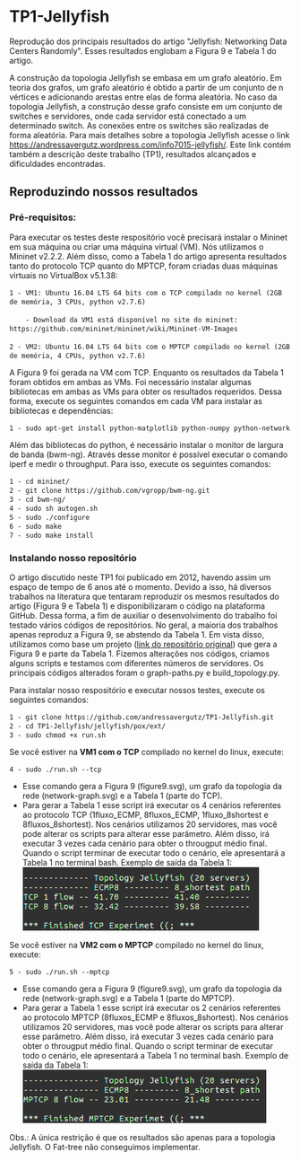 # TP1-Jellyfish 

Reprodução dos principais resultados do artigo "Jellyfish: Networking Data Centers Randomly". Esses resultados englobam a Figura 9 e Tabela 1 do artigo.

A construção da topologia Jellyfish se embasa em um grafo aleatório. Em teoria dos grafos, um grafo aleatório é obtido a partir de um conjunto de n vértices e adicionando arestas entre elas de forma aleatória. No caso da topologia Jellyfish, a construção desse grafo consiste em um conjunto de switches e servidores, onde cada servidor está conectado a um determinado switch. As conexões entre os switches são realizadas de forma aleatória. Para mais detalhes sobre a topologia Jellyfish acesse o link https://andressavergutz.wordpress.com/info7015-jellyfish/. Este link contém também a descrição deste trabalho (TP1), resultados alcançados e dificuldades encontradas.


## Reproduzindo nossos resultados

### Pré-requisitos:

Para executar os testes deste respositório você precisará instalar o Mininet em sua máquina ou criar uma máquina virtual (VM). Nós utilizamos o Mininet v2.2.2. Além disso, como a Tabela 1 do artigo apresenta resultados tanto do protocolo TCP quanto do MPTCP, foram criadas duas máquinas virtuais no VirtualBox v5.1.38:

```
1 - VM1: Ubuntu 16.04 LTS 64 bits com o TCP compilado no kernel (2GB de memória, 3 CPUs, python v2.7.6)

    - Download da VM1 está disponível no site do mininet: https://github.com/mininet/mininet/wiki/Mininet-VM-Images
    
2 - VM2: Ubuntu 16.04 LTS 64 bits com o MPTCP compilado no kernel (2GB de memória, 4 CPUs, python v2.7.6)
``` 

A Figura 9 foi gerada na VM com TCP. Enquanto os resultados da Tabela 1 foram obtidos em ambas as VMs. Foi necessário instalar algumas bibliotecas em ambas as VMs para obter os resultados requeridos. Dessa forma, execute os seguintes comandos em cada VM para instalar as bibliotecas e dependências:

```
1 - sudo apt-get install python-matplotlib python-numpy python-network
```

Além das bibliotecas do python, é necessário instalar o monitor de largura de banda (bwm-ng). Através desse monitor é possível executar o comando iperf e medir o throughput. Para isso, execute os seguintes comandos:

```
1 - cd mininet/
2 - git clone https://github.com/vgropp/bwm-ng.git
3 - cd bwm-ng/
4 - sudo sh autogen.sh
5 - sudo ./configure
6 - sudo make
7 - sudo make install
```

### Instalando nosso repositório

O artigo discutido neste TP1 foi publicado em 2012, havendo assim um espaço de tempo de 6 anos até o momento. Devido a isso, há diversos trabalhos na literatura que tentaram reproduzir os mesmos resultados do artigo (Figura 9 e Tabela 1) e disponibilizaram o código na plataforma GitHub. Dessa forma, a fim de auxiliar o desenvolvimento do trabalho foi testado vários códigos de repositórios. No geral, a maioria dos trabalhos apenas reproduz a Figura 9, se abstendo da Tabela 1. Em vista disso, utilizamos como base um projeto ([link do repositório original](https://github.com/aghalayini/CS244_jellyfish)) que gera a Figura 9 e parte da Tabela 1. Fizemos alterações nos códigos, criamos alguns scripts e testamos com diferentes números de servidores. Os principais códigos alterados foram o graph-paths.py e build_topology.py.

Para instalar nosso respositório e executar nossos testes, execute os seguintes comandos:

```
1 - git clone https://github.com/andressavergutz/TP1-Jellyfish.git
2 - cd TP1-Jellyfish/jellyfish/pox/ext/
3 - sudo chmod +x run.sh 
```

Se você estiver na **VM1 com o TCP** compilado no kernel do linux, execute:

```
4 - sudo ./run.sh --tcp  
```

- Esse comando gera a Figura 9 (figure9.svg), um grafo da topologia da rede (network-graph.svg) e a Tabela 1 (parte do TCP).
- Para gerar a Tabela 1 esse script irá executar os 4 cenários referentes ao protocolo TCP (1fluxo_ECMP, 8fluxos_ECMP, 1fluxo_8shortest e 8fluxos_8shortest). Nos cenários utilizamos 20 servidores, mas você pode alterar os scripts para alterar esse parâmetro. Além disso, irá executar 3 vezes cada cenário para obter o througput médio final. Quando o script terminar de executar todo o cenário, ele apresentará a Tabela 1 no terminal bash. Exemplo de saída da Tabela 1:
![Exemplo de saída da Tabela 1](example-Table1-TCP.png)

Se você estiver na **VM2 com o MPTCP** compilado no kernel do linux, execute:

```
5 - sudo ./run.sh --mptcp  
```
- Esse comando gera a Figura 9 (figure9.svg), um grafo da topologia da rede (network-graph.svg) e a Tabela 1 (parte do MPTCP).
- Para gerar a Tabela 1 esse script irá executar os 2 cenários referentes ao protocolo MPTCP (8fluxos_ECMP e 8fluxos_8shortest). Nos cenários utilizamos 20 servidores, mas você pode alterar os scripts para alterar esse parâmetro. Além disso, irá executar 3 vezes cada cenário para obter o througput médio final. Quando o script terminar de executar todo o cenário, ele apresentará a Tabela 1 no terminal bash. Exemplo de saída da Tabela 1:
![Exemplo de saída da Tabela 1](example-Table1-MPTCP.png)


Obs.: A única restrição é que os resultados são apenas para a topologia Jellyfish. O Fat-tree não conseguimos implementar.


